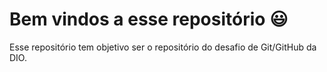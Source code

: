 # Bem vindos a esse repositório :smiley:

Esse repositório tem objetivo ser o repositório do desafio de Git/GitHub da DIO.